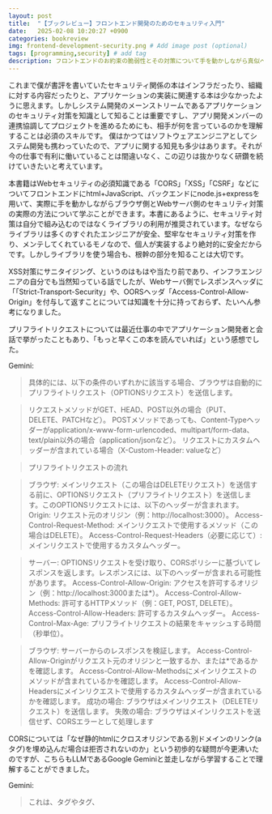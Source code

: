 ```yaml
---
layout: post
title:  "【ブックレビュー】フロントエンド開発のためのセキュリティ入門"
date:   2025-02-08 10:20:27 +0900
categories: bookreview
img: frontend-development-security.png # Add image post (optional)
tags: [programming,security] # add tag
description: フロントエンドのお約束の脆弱性とその対策について手を動かしながら真似べる本
---
```


これまで僕が書評を書いていたセキュリティ関係の本はインフラだったり、組織に対する内容だったりと、アプリケーションの実装に関連する本は少なかったように思えます。しかしシステム開発のメーンストリームであるアプリケーションのセキュリティ対策を知識として知ることは重要ですし、アプリ開発メンバーの連携協調してプロジェクトを進めるためにも、相手が何を言っているのかを理解することは必須のスキルです。
僕はかつてはソフトウェアエンジニアとしてシステム開発も携わっていたので、アプリに関する知見も多少はあります。それが今の仕事で有利に働いていることは間違いなく、この辺りは抜かりなく研鑽を続けていきたいと考えています。

本書籍はWebセキュリティの必須知識である「CORS」「XSS」「CSRF」などについてフロントエンドにhtml+JavaScript、バックエンドにnode.js+expressを用いて、実際に手を動かしながらブラウザ側とWebサーバ側のセキュリティ対策の実際の方法について学ぶことができます。本書にあるように、セキュリティ対策は自分で組み込むのではなくライブラリの利用が推奨されています。なぜならライブラリは多くのすぐれたエンジニアが安全、堅牢なセキュリティ対策を作り、メンテしてくれているモノなので、個人が実装するより絶対的に安全だからです。しかしライブラリを使う場合も、根幹の部分を知ることは大切です。

XSS対策にサニタイジング、というのはもはや当たり前であり、インフラエンジニアの自分でも当然知っている話でしたが、Webサーバ側でレスポンスヘッダに「「Strict-Transport-Security」や、OORSヘッダ「Access-Control-Allow-Origin」を付与して返すことについては知識を十分に持っておらず、たいへん参考になりました。

プリフライトリクエストについては最近仕事の中でアプリケーション開発者と会話で挙がったこともあり、「もっと早くこの本を読んでいれば」という感想でした。

Gemini:
> 具体的には、以下の条件のいずれかに該当する場合、ブラウザは自動的にプリフライトリクエスト（OPTIONSリクエスト）を送信します。

> リクエストメソッドがGET、HEAD、POST以外の場合（PUT、DELETE、PATCHなど）。
> POSTメソッドであっても、Content-Typeヘッダーがapplication/x-www-form-urlencoded、multipart/form-data、text/plain以外の場合（application/jsonなど）。
> リクエストにカスタムヘッダーが含まれている場合（X-Custom-Header: valueなど）

> プリフライトリクエストの流れ

> ブラウザ: メインリクエスト（この場合はDELETEリクエスト）を送信する前に、OPTIONSリクエスト（プリフライトリクエスト）を送信します。このOPTIONSリクエストには、以下のヘッダーが含まれます。
> Origin: リクエスト元のオリジン（例：http://localhost:3000）。
> Access-Control-Request-Method: メインリクエストで使用するメソッド（この場合はDELETE）。
> Access-Control-Request-Headers（必要に応じて）: メインリクエストで使用するカスタムヘッダー。

> サーバー: OPTIONSリクエストを受け取り、CORSポリシーに基づいてレスポンスを返します。レスポンスには、以下のヘッダーが含まれる可能性があります。
> Access-Control-Allow-Origin: アクセスを許可するオリジン（例：http://localhost:3000または*）。
> Access-Control-Allow-Methods: 許可するHTTPメソッド（例：GET, POST, DELETE）。
> Access-Control-Allow-Headers: 許可するカスタムヘッダー。
> Access-Control-Max-Age: プリフライトリクエストの結果をキャッシュする時間（秒単位）。

> ブラウザ: サーバーからのレスポンスを検証します。
> Access-Control-Allow-Originがリクエスト元のオリジンと一致するか、または*であるかを確認します。
> Access-Control-Allow-Methodsにメインリクエストのメソッドが含まれているかを確認します。
> Access-Control-Allow-Headersにメインリクエストで使用するカスタムヘッダーが含まれているかを確認します。
> 成功の場合: ブラウザはメインリクエスト（DELETEリクエスト）を送信します。
> 失敗の場合: ブラウザはメインリクエストを送信せず、CORSエラーとして処理します

CORSについては「なぜ静的htmlにクロスオリジンである別ドメインのリンク(aタグ)を埋め込んだ場合は拒否されないのか」という初歩的な疑問が今更沸いたのですが、こちらもLLMであるGoogle Geminiと並走しながら学習することで理解することができました。

Gemini:
> これは、<img>タグや<link>タグ、<script>タグなど、一部の要素はCORSの制約を受けないためです。これらの要素は、クロスオリジンリソースを埋め込むことが歴史的に許容されてきました。
> 具体的には、以下のリソースはCORSの制約を受けません。
> <img>タグの画像
> <video>タグや<audio>タグのメディア
> <link>タグのCSS
> <script>タグのJavaScript
> <frame>タグや<iframe>タグで読み込まれるコンテンツ

僕:
> scriptタグやiframeタグでクロスオリジンのコンテンツをデフォルトで拒否していないのは危険ではないでしょうか？

Gemini:
> <script>タグや<iframe>タグがデフォルトでクロスオリジンのコンテンツを許可しているのは、歴史的な経緯によるものです。しかし、これはセキュリティ上のリスクを含んでいるため、現代のWebセキュリティではCSP、SRI、SameSite Cookie、sandbox属性などの対策を組み合わせて、これらのリスクを軽減しています。

> 特にCSPは、<script>タグによるXSS攻撃を防ぐための最も効果的な手段の一つであり、現代のWebアプリケーション開発においては必須のセキュリティ対策と言えるでしょう。

> つまり、デフォルトで拒否していないことは確かに危険性を含んでいますが、現代のWeb開発ではこれらの危険性を認識した上で、適切なセキュリティ対策を講じることが重要です

一昔前なら、学生のこのような質問についての回答は、先輩や先生が、必要に応じてネットで調べて回答していたはず。学生が自力で上記知識をまとめるにはかなりの時間を検索に費やさなければいけなかったはずです。それが今や一瞬で比喩などを用いながら腑に落ちる回答を得られるとは…LLM（AIチャット）の凄さを再認識しました。

先日セキュリティとは関係ないのですが、Webアプリ開発に用いられるReact.jsについても勉強しました。その際ＡＩにいろいろとサポートしてもらいました。大学時代、学生につきっきりで大学院生の先輩がTA/SAとして教えてくれたことを思い出しました。今や生徒一人一人にTA/SAがいつでもどこでも付きっきりで対応してくれるのですから、学ぶ気持ちがある人には便利な時代になった一方で、卒論や課題をAIの回答を●写しで提出するなど、「何のために学んでいるのですか」と本末転倒な事態も起きています。